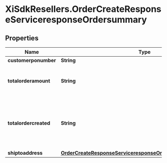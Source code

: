 # XiSdkResellers.OrderCreateResponseServiceresponseOrdersummary

## Properties

Name | Type | Description | Notes
------------ | ------------- | ------------- | -------------
**customerponumber** | **String** |  | [optional] 
**totalorderamount** | **String** | Total of all the orders including taxes and fees | [optional] 
**totalordercreated** | **String** | Number of orders created, in some cases we may create more than one order. | [optional] 
**shiptoaddress** | [**OrderCreateResponseServiceresponseOrdersummaryShiptoaddress**](OrderCreateResponseServiceresponseOrdersummaryShiptoaddress.md) |  | [optional] 


